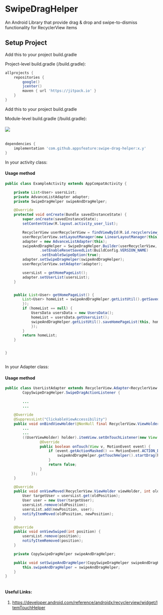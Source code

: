 # SwipeDragHelper 

An Android Library that provide drag & drop and swipe-to-dismiss functionality for RecyclerView items 

## Setup Project

Add this to your project build.gradle

Project-level build.gradle (<project>/build.gradle):

``` gradle 
allprojects {
    repositories {
        google()
        jcenter() 
        maven { url 'https://jitpack.io' } 
    }
}
```

Add this to your project build.gradle

Module-level build.gradle (<module>/build.gradle): 

#### [![](https://jitpack.io/v/appsfeature/swipe-drag-helper.svg)](https://jitpack.io/#appsfeature/swipe-drag-helper)
```gradle  

dependencies {
    implementation 'com.github.appsfeature:swipe-drag-helper:x.y'
} 
```

In your activity class:
#### Usage method
```java 
public class ExampleActivity extends AppCompatActivity {

    private List<User> usersList;
    private AdvanceListAdapter adapter;
    private SwipeDragHelper swipeAndDragHelper;

    @Override
    protected void onCreate(Bundle savedInstanceState) {
        super.onCreate(savedInstanceState);
        setContentView(R.layout.activity_user_list);

        RecyclerView userRecyclerView = findViewById(R.id.recyclerview_user_list);
        userRecyclerView.setLayoutManager(new LinearLayoutManager(this));
        adapter = new AdvanceListAdapter(this);
        swipeAndDragHelper = SwipeDragHelper.Builder(userRecyclerView, adapter)
                .setEnableResetSavedList(BuildConfig.VERSION_NAME)
                .setEnableSwipeOption(true);
        adapter.setSwipeDragHelper(swipeAndDragHelper);
        userRecyclerView.setAdapter(adapter);

        usersList = getHomePageList();
        adapter.setUserList(usersList);
    }


    public List<User> getHomePageList() {
        List<User> homeList = swipeAndDragHelper.getListUtil().getSavedList(new TypeToken<List<User>>() {
        });
        if (homeList == null) {
            UsersData usersData = new UsersData();
            homeList = usersData.getUsersList();
            swipeAndDragHelper.getListUtil().saveHomePageList(this, homeList, new TypeToken<List<User>>() {
            });
        }
        return homeList;
    }


} 
                                
```

In your Adapter class:
#### Usage method
```java 
public class UserListAdapter extends RecyclerView.Adapter<RecyclerView.ViewHolder> implements
        CopySwipeDragHelper.SwipeDragActionListener { 
        
        ...
        ... 

    @Override
    @SuppressLint("ClickableViewAccessibility")
    public void onBindViewHolder(@NonNull final RecyclerView.ViewHolder holder, int position) {
        ...
        ...
        ((UserViewHolder) holder).itemView.setOnTouchListener(new View.OnTouchListener() {
                @Override
                public boolean onTouch(View v, MotionEvent event) {
                    if (event.getActionMasked() == MotionEvent.ACTION_DOWN) {
                        swipeAndDragHelper.getTouchHelper().startDrag(holder);
                    }
                    return false;
                }
            });
    } 

    @Override
    public void onViewMoved(RecyclerView.ViewHolder viewHolder, int oldPosition, int newPosition) {
        User targetUser = usersList.get(oldPosition);
        User user = new User(targetUser);
        usersList.remove(oldPosition);
        usersList.add(newPosition, user);
        notifyItemMoved(oldPosition, newPosition);
    }

    @Override
    public void onViewSwiped(int position) {
        usersList.remove(position);
        notifyItemRemoved(position);
    }

    private CopySwipeDragHelper swipeAndDragHelper;

    public void setSwipeAndDragHelper(CopySwipeDragHelper swipeAndDragHelper) {
        this.swipeAndDragHelper = swipeAndDragHelper;
    }
}
                                
```

#### Useful Links:
1. https://developer.android.com/reference/androidx/recyclerview/widget/ItemTouchHelper
